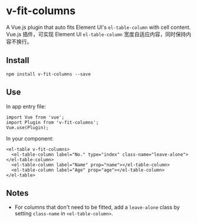 #  v-fit-columns
A Vue.js plugin that auto fits Element UI's `el-table-column` with cell content.
Vue.js 插件，可实现 Element UI `el-table-column` 宽度自适应内容，同时保持内容不换行。
## Install
```
npm install v-fit-columns --save
```

## Use
In app entry file:
```
import Vue from 'vue';
import Plugin from 'v-fit-columns';
Vue.use(Plugin);
```

In your component:
```
<el-table v-fit-columns>
  <el-table-column label="No." type="index" class-name="leave-alone"></el-table-column>
  <el-table-column label="Name" prop="name"></el-table-column>
  <el-table-column label="Age" prop="age"></el-table-column>
</el-table>

```

## Notes
- For columns that don't need to be fitted, add a `leave-alone` class by setting `class-name` in `<el-table-column>`.